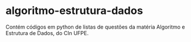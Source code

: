 # algoritmo-estrutura-dados
Contém códigos em python de listas de questões da matéria Algoritmo e Estrutura de Dados, do CIn UFPE.
